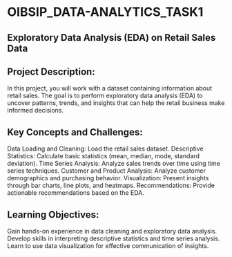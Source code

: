 # OIBSIP_DATA-ANALYTICS_TASK1
## Exploratory Data Analysis (EDA) on Retail Sales Data


## Project Description:

In this project, you will work with a dataset containing information about retail sales. The goal is to perform exploratory data analysis (EDA) to uncover patterns, trends, and insights that can help the retail business make informed decisions.

## Key Concepts and Challenges:

Data Loading and Cleaning: Load the retail sales dataset.
Descriptive Statistics: Calculate basic statistics (mean, median, mode, standard deviation).
Time Series Analysis: Analyze sales trends over time using time series techniques.
Customer and Product Analysis: Analyze customer demographics and purchasing behavior.
Visualization: Present insights through bar charts, line plots, and heatmaps.
Recommendations: Provide actionable recommendations based on the EDA.


## Learning Objectives:

Gain hands-on experience in data cleaning and exploratory data analysis.
Develop skills in interpreting descriptive statistics and time series analysis.
Learn to use data visualization for effective communication of insights.
